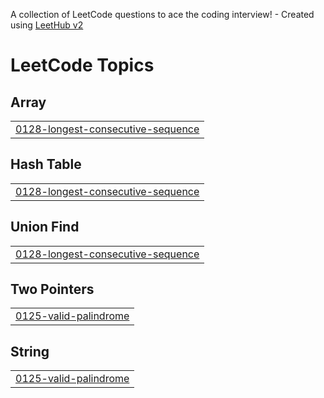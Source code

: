 A collection of LeetCode questions to ace the coding interview! - Created using [LeetHub v2](https://github.com/arunbhardwaj/LeetHub-2.0)
<!---LeetCode Topics Start-->
# LeetCode Topics
## Array
|  |
| ------- |
| [0128-longest-consecutive-sequence](https://github.com/mahir-anand/Data-Structures-and-Algorithms/tree/master/0128-longest-consecutive-sequence) |
## Hash Table
|  |
| ------- |
| [0128-longest-consecutive-sequence](https://github.com/mahir-anand/Data-Structures-and-Algorithms/tree/master/0128-longest-consecutive-sequence) |
## Union Find
|  |
| ------- |
| [0128-longest-consecutive-sequence](https://github.com/mahir-anand/Data-Structures-and-Algorithms/tree/master/0128-longest-consecutive-sequence) |
## Two Pointers
|  |
| ------- |
| [0125-valid-palindrome](https://github.com/mahir-anand/Data-Structures-and-Algorithms/tree/master/0125-valid-palindrome) |
## String
|  |
| ------- |
| [0125-valid-palindrome](https://github.com/mahir-anand/Data-Structures-and-Algorithms/tree/master/0125-valid-palindrome) |
<!---LeetCode Topics End-->